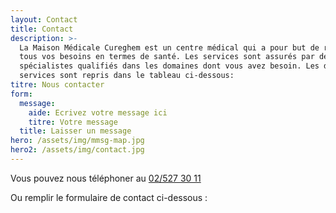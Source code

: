 ```yaml
---
layout: Contact
title: Contact
description: >-
  La Maison Médicale Cureghem est un centre médical qui a pour but de répondre à
  tous vos besoins en termes de santé. Les services sont assurés par des
  spécialistes qualifiés dans les domaines dont vous avez besoin. Les différents
  services sont repris dans le tableau ci-dessous:
titre: Nous contacter
form:
  message:
    aide: Ecrivez votre message ici
    titre: Votre message
  title: Laisser un message
hero: /assets/img/mmsg-map.jpg
hero2: /assets/img/contact.jpg
---
```


Vous pouvez nous téléphoner au [02/527 30 11](tel:025273011)

Ou remplir le formulaire de contact ci-dessous :
